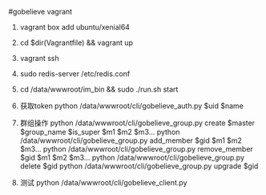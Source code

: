 #gobelieve vagrant

1. vagrant box add ubuntu/xenial64
2. cd $dir(Vagrantfile) && vagrant up
3. vagrant ssh
4. sudo redis-server /etc/redis.conf
5. cd /data/wwwroot/im_bin && sudo ./run.sh start
6. 获取token
   python /data/wwwroot/cli/gobelieve_auth.py $uid $name

7. 群组操作
   python /data/wwwroot/cli/gobelieve_group.py create $master $group_name $is_super $m1 $m2 $m3...
   python /data/wwwroot/cli/gobelieve_group.py add_member $gid $m1 $m2 $m3...
   python /data/wwwroot/cli/gobelieve_group.py remove_member $gid $m1 $m2 $m3...
   python /data/wwwroot/cli/gobelieve_group.py delete $gid
   python /data/wwwroot/cli/gobelieve_group.py upgrade $gid


8. 测试
   python /data/wwwroot/cli/gobelieve_client.py

